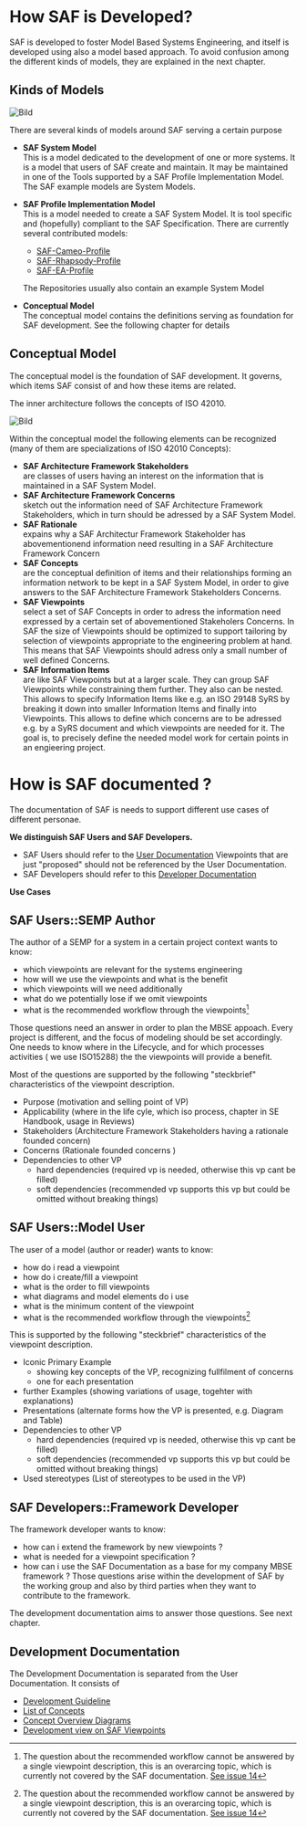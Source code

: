 # How SAF is Developed?

SAF is developed to foster Model Based Systems Engineering, and itself is developed using also a model based approach. To avoid confusion among the different kinds of models, they are explained in the next chapter.

## Kinds of Models

![Bild](../diagrams/Kinds-of-Models.svg)

There are several kinds of models around SAF serving a certain purpose

* **SAF System Model**<BR>
  This is a model dedicated to the development of one or more systems. It is a model that users of SAF create and maintain. It may be maintained in one of the Tools supported by a SAF Profile Implementation Model. The SAF example models are System Models.
* **SAF Profile Implementation Model**<BR>
  This is a model needed to create a SAF System Model. It is tool specific and (hopefully) compliant to the SAF Specification. There are currently several contributed models:

  * [SAF-Cameo-Profile](https://github.com/GfSE/SAF-Cameo-Profile)
  * [SAF-Rhapsody-Profile](https://github.com/GfSE/SAF-Rhapsody-Profile)
  * [SAF-EA-Profile](https://github.com/GfSE/SAF-EA-Profile)

  The Repositories usually also contain an example System Model
* **Conceptual Model**<BR>
  The conceptual model contains the definitions serving as foundation for SAF development. See the following chapter for details

## Conceptual Model

The conceptual model is the foundation of SAF development.
It governs, which items SAF consist of and how these items are related.

The inner architecture follows the concepts of ISO 42010.

![Bild](../diagrams/Concept-Model-Definition.svg)

Within the conceptual model the following elements can be recognized (many of them are specializations of ISO 42010 Concepts):

* **SAF Architecture Framework Stakeholders**<BR> are classes of users having an interest on the information that is maintained in a SAF System Model.
* **SAF Architecture Framework Concerns**<BR> sketch out the information need of SAF Architecture Framework Stakeholders, which in turn should be adressed by a SAF System Model.
* **SAF Rationale**<BR> expains why a SAF Architectur Framework Stakeholder has abovementionend information need resulting in a SAF Architecture Framework Concern
* **SAF Concepts**<BR> are the conceptual definition of items and their relationships forming an information network to be kept in a SAF System Model, in order to give answers to the SAF Architecture Framework Stakeholders Concerns.
* **SAF Viewpoints**<BR> select a set of SAF Concepts in order to adress the information need expressed by a certain set of abovementioned Stakeholers Concerns.
  In SAF the size of Viewpoints should be optimized to support tailoring by selection of viewpoints appropriate to the engineering problem at hand. This  means that SAF Viewpoints should adress only a small number of well defined Concerns.
* **SAF Information Items**<BR> are like SAF Viewpoints but at a larger scale. They can group SAF Viewpoints while constraining them further. They also can be nested.
  This allows to specify Information Items like e.g. an ISO 29148 SyRS by breaking it down into smaller Information Items and finally into Viewpoints.
  This allows to define which concerns are to be adressed e.g. by a SyRS document and which viewpoints are needed for it.
  The goal is, to precisely define the needed model work for certain points in an engieering project.


# How is SAF documented ?
The documentation of SAF is needs to support different use cases of different personae.

**We distinguish SAF Users and SAF Developers.**
* SAF Users should refer to the [User Documentation](../README.md)
  Viewpoints that are just "proposed" should not be referenced by the User Documentation.
* SAF Developers should refer to this [Developer Documentation](development.md#development-documentation)
  
**Use Cases**

## SAF Users::SEMP Author
The author of a SEMP for a system in a certain project context wants to know:
- which viewpoints are relevant for the systems engineering
- how will we use the viewpoints and what is the benefit
- which viewpoints will we need additionally
- what do we potentially lose if we omit viewpoints
- what is the recommended workflow through the viewpoints[^1]

Those questions need an answer in order to plan the MBSE appoach. Every project is different, and the focus of modeling should be set accordingly. One needs to know where in the Lifecycle, and for which processes activities ( we use ISO15288) the the viewpoints will provide a benefit.

Most of the questions are supported by the following "steckbrief" characteristics of the viewpoint description.
- Purpose
  (motivation and selling point of VP)
- Applicability
  (where in the life cyle, which iso process, chapter in SE Handbook, usage in Reviews)
- Stakeholders
  (Architecture Framework Stakeholders having a rationale founded concern)
- Concerns
  (Rationale founded concerns )
- Dependencies to other VP
  - hard dependencies (required vp is needed, otherwise this vp cant be filled)
  - soft dependencies (recommended vp supports this vp but could be omitted without breaking things)


## SAF Users::Model User
The user of a model (author or reader) wants to know:
- how do i read a viewpoint
- how do i create/fill a viewpoint
- what is the order to fill viewpoints
- what diagrams and model elements do i use
- what is the minimum content of the viewpoint
- what is the recommended workflow through the viewpoints[^1]

This is supported by the following "steckbrief" characteristics of the viewpoint description.
- Iconic Primary Example
  - showing key concepts of the VP, recognizing fullfilment of concerns
  - one for each presentation
- further Examples
  (showing variations of usage, togehter with explanations)
- Presentations
  (alternate forms how the VP is presented, e.g. Diagram and Table)
- Dependencies to other VP
  - hard dependencies (required vp is needed, otherwise this vp cant be filled)
  - soft dependencies (recommended vp supports this vp but could be omitted without breaking things)
- Used stereotypes
  (List of stereotypes to be used in the VP)

## SAF Developers::Framework Developer
The framework developer wants to know:
- how can i extend the framework by new viewpoints ?
- what is needed for a viewpoint specification ?
- how can i use the SAF Documentation as a base for my company MBSE framework ?
Those questions arise within the development of SAF by the working group and also by third parties when they want to contribute to the framework.

The development documentation aims to answer those questions. See next chapter.

## Development Documentation
The Development Documentation is separated from the User Documentation. 
It consists of 
* [Development Guideline](saf-dev-guideline.md)
* [List of Concepts](concept/concepts.md)
* [Concept Overview Diagrams](concept/concept-overview.md)
* [Development view on SAF Viewpoints](viewpoints/viewpoint-dev.md)


[^1]: The question about the recommended workflow cannot be answered by a single viewpoint description, this is an overarcing topic, which is currently not covered by the SAF documentation. [See issue 14](https://github.com/GfSE/SAF-Specification/issues/14)
